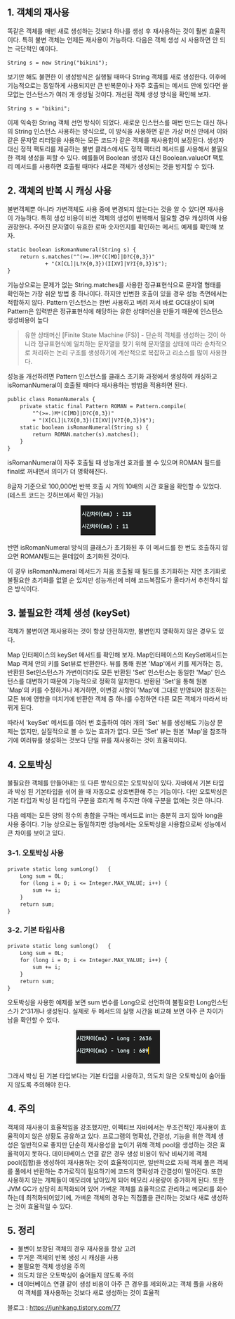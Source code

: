## 1\. 객체의 재사용

똑같은 객체를 매번 새로 생성하는 것보다 하나를 생성 후 재사용하는 것이 훨씬 효율적이다. 특히 불변 객체는 언제든 재사용이 가능하다. 다음은 객체 생성 시 사용하면 안 되는 극단적인 예이다.

```
String s = new String("bikini");
```

보기만 해도 불편한 이 생성방식은 실행될 때마다 String 객체를 새로 생성한다. 이후에 기능적으로는 동일하게 사용되지만 큰 반복문이나 자주 호출되는 메서드 안에 있다면 쓸모없는 인스턴스가 여러 개 생성될 것이다. 개선된 객체 생성 방식을 확인해 보자.

```
String s = "bikini";
```

이제 익숙한 String 객체 선언 방식이 되었다. 새로운 인스턴스를 매번 만드는 대신 하나의 String 인스턴스 사용하는 방식으로, 이 방식을 사용하면 같은 가상 머신 안에서 이와 같은 문자열 리터럴을 사용하는 모든 코드가 같은 객체를 재사용함이 보장된다. 생성자 대신 정적 팩토리를 제공하는 불변 클래스에서도 정적 팩터리 메서드를 사용해서 불필요한 객체 생성을 피할 수 있다. 예를들어 Boolean 생성자 대신 Boolean.valueOf 팩토리 메서드를 사용하면 호출될 때마다 새로운 객체가 생성되는 것을 방지할 수 있다.

## 2\. 객체의 반복 시 캐싱 사용

불변객체뿐 아니라 가변객체도 사용 중에 변경되지 않는다는 것을 알 수 있다면 재사용이 가능하다. 특히 생성 비용이 비싼 객체의 생성이 반복해서 필요할 경우 캐싱하여 사용 권장한다. 주어진 문자열이 유효한 로마 숫자인지를 확인하는 메서드 예제를 확인해 보자.

```
static boolean isRomanNumeral(String s) {
    return s.matches("^(>=.)M*(C[MD]|D?C{0,3})" 
            + "(X[CL]|L?X{0,3})(I[XV]|V?I{0,3})$");
}
```

기능상으로는 문제가 없는 String.matches를 사용한 정규표현식으로 문자열 형태를 확인하는 가장 쉬운 방법 중 하나이다. 하지만 빈번한 호출이 있을 경우 성능 측면에서는 적합하지 않다. Pattern 인스턴스는 한번 사용하고 버려 저서 바로 GC대상이 되며 Pattern은 입력받은 정규표현식에 해당하는 유한 상태머신을 만들기 때문에 인스턴스 생성비용이 높다

> 유한 상태머신 \[Finite State Machine (FS)\] - 단순히 객체를 생성하는 것이 아니라 정규표현식에 일치하는 문자열을 찾기 위해 문자열을 상태에 따라 순차적으로 처리하는 논리 구조를 생성하기에 계산적으로 복잡하고 리소스를 많이 사용한다. 

성능을 개선하려면 Pattern 인스턴스를 클래스 초기화 과정에서 생성하여 캐싱하고 isRomanNumeral이 호출될 때마다 재사용하는 방법을 적용하면 된다.

```
public class RomanNumerals {
    private static final Pattern ROMAN = Pattern.compile(
        "^(>=.)M*(C[MD]|D?C{0,3})"
        + "(X[CL]|L?X{0,3})(I[XV]|V?I{0,3})$");
    static boolean isRomanNumeral(String s) {
        return ROMAN.matcher(s).matches();
    }
}
```

isRomanNumeral이 자주 호출될 때 성능개선 효과를 볼 수 있으며 ROMAN 필드를 final로 꺼내면서 의미가 더 명확해진다.

8글자 기준으로 100,000번 반복 호출 시 거의 10배의 시간 효율을 확인할 수 있었다. (테스트 코드는 깃허브에서 확인 가능)

<p align="center"><img src="./images/img.png"/></p>

반면 isRomanNumeral 방식의 클래스가 초기화된 후 이 메서드를 한 번도 호출하지 않으면 ROMAN필드는 쓸데없이 초기화된 것이다.

이 경우 isRomanNumeral 메서드가 처음 호출될 때 필드를 초기화하는 지연 초기화로 불필요한 초기화를 없앨 순 있지만 성능개선에 비해 코드복잡도가 올라가서 추천하지 않은 방식이다.

## 3\. 불필요한 객체 생성 (keySet)

객체가 불변이면 재사용하는 것이 항상 안전하지만, 불변인지 명확하지 않은 경우도 있다. 

Map 인터페이스의 keySet 메서드를 확인해 보자. Map인터페이스의 KeySet메서드는 Map 객체 안의 키를 Set뷰로 반환한다.  뷰를 통해 원본 'Map'에서 키를 제거하는 등, 반환된 Set인스턴스가 가변이더라도 모든 반환된 'Set' 인스턴스는 동일한 'Map' 인스턴스를 대변하기 때문에 기능적으로 정확히 일치한다. 반환된 'Set'을 통해 원본 'Map'의 키를 수정하거나 제거하면, 이변경 사항이 'Map'에 그대로 반영되어 참조하는 모든 뷰에 영향을 미치기에 반환한 객체 중 하나를 수정하면 다른 모든 객체가 따라서 바뀌게 된다.

따라서 'keySet' 메서드를 여러 번 호출하여 여러 개의 'Set' 뷰를 생성해도 기능상 문제는 없지만, 실질적으로 볼 수 있는 효과가 없다. 모든 'Set' 뷰는 원본 'Map'을 참조하기에 여러뷰를 생성하는 것보다 단일 뷰를 재사용하는 것이 효율적이다.

## 4\. 오토박싱

불필요한 객체를 만들어내는 또 다른 방식으로는 오토박싱이 있다. 자바에서 기본 타입과 박싱 된 기본타입을 섞어 쓸 때 자동으로 상호변환해 주는 기능이다. 다만 오토박싱은 기본 타입과 박싱 된 타입의 구분을 흐리게 해 주지만 아얘 구분을 없애는 것은 아니다.

다음 예제는 모든 양의 정수의 총합을 구하는 메서드로 int는 충분히 크지 않아 long을 사용 중이다. 기능 상으로는 동일하지만 성능에서는 오토박싱을 사용함으로써 성능에서 큰 차이를 보이고 있다.

### 3-1. 오토박싱 사용

```
private static long sumLong()   {
    Long sum = 0L;
    for (long i = 0; i <= Integer.MAX_VALUE; i++) {
        sum += i;
    }
    return sum;
}
```

### 3-2. 기본 타입사용

```
private static long sumlong()   {
    Long sum = 0L;
    for (long i = 0; i <= Integer.MAX_VALUE; i++) {
        sum += i;
    }
    return sum;
}
```

오토박싱을 사용한 예제를 보면 sum 변수를 Long으로 선언하여 불필요한 Long인스턴스가 2^31개나 생성된다. 실제로 두 메서드의 실행 시간을 비교해 보면 아주 큰 차이가 남을 확인할 수 있다.

<p align="center"><img src="./images/img2.png"/></p>

그래서 박싱 된 기본 타입보다는 기본 타입을 사용하고, 의도치 않은 오토박싱이 숨어들지 않도록 주의해야 한다. 

## 4\. 주의

객체의 재사용이 효율적임을 강조했지만, 이펙티브 자바에서는 무조건적인 재사용이 효율적이지 않은 상황도 공유하고 있다. 프로그램의 명확성, 간결성, 기능을 위한 객체 생성은 일반적으로 좋지만 단순히 재사용성을 높이기 위해 객체 pool을 생성하는 것은 효율적이지 못하다. 데이터베이스 연결 같은 경우 생성 비용이 워낙 비싸기에 객체 pool(집합)을 생성하여 재사용하는 것이 효율적이지만,  일반적으로 자체 객체 풀은 객체를 풀에서 반환하는 추가로직이 필요하기에 코드의 명확성과 간결성이 떨어진다. 또한 사용하지 않는 개체들이 메모리에 남아있게 되어 메모리 사용량이 증가하게 된다. 또한 JVM GC가 상당히 최적화되어 있어 가벼운 객체를 효율적으로 관리하고 메모리를 회수하는데 최적화되어있기에, 가벼운 객체의 경우는 직접풀을 관리하는 것보다 새로 생성하는 것이 효율적일 수 있다.

## 5\. 정리

-   불변이 보장된 객체의 경우 재사용을 항상 고려
-   무거운 객체의 반복 생성 시 캐싱을 사용
-   불필요한 객체 생성을 주의
-   의도치 않은 오토박싱이 숨어들지 않도록 주의
-   데이터베이스 연결 같이 생성 비용이 아주 큰 경우를 제외하고는 객체 풀을 사용하여 객체를 재사용하는 것보다 새로 생성하는 것이 효율적

블로그 : https://junhkang.tistory.com/77